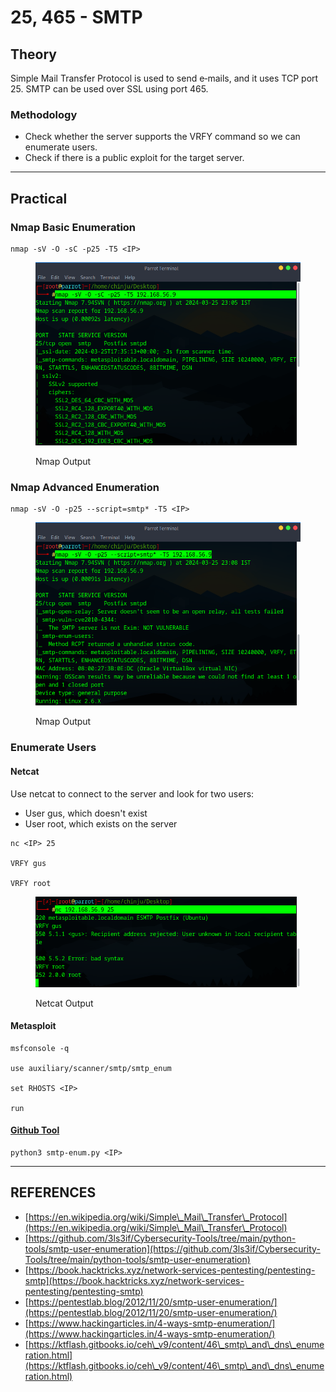 # 25, 465 - SMTP

## Theory

Simple Mail Transfer Protocol is used to send e‐mails, and it uses TCP port 25. SMTP can be used over SSL using port 465.

### Methodology

* Check whether the server supports the VRFY command so we can enumerate users.
* Check if there is a public exploit for the target server.

***

## Practical

### Nmap Basic Enumeration

```
nmap ‐sV ‐O ‐sC ‐p25 ‐T5 <IP>
```

<figure><img src="../../../.gitbook/assets/image (1) (1) (1).png" alt=""><figcaption><p>Nmap Output</p></figcaption></figure>

### Nmap Advanced Enumeration

```
nmap -sV -O -p25 --script=smtp* -T5 <IP>
```

<figure><img src="../../../.gitbook/assets/image (1) (1) (1) (1).png" alt=""><figcaption><p>Nmap Output</p></figcaption></figure>

### Enumerate Users

#### Netcat

Use netcat to connect to the server and look for two users:

* User gus, which doesn't exist
* User root, which exists on the server

```
nc <IP> 25

VRFY gus

VRFY root
```

<figure><img src="../../../.gitbook/assets/image (2).png" alt=""><figcaption><p>Netcat Output</p></figcaption></figure>

#### Metasploit

```
msfconsole -q

use auxiliary/scanner/smtp/smtp_enum

set RHOSTS <IP>

run
```

#### [Github Tool](https://github.com/3ls3if/Cybersecurity-Tools/tree/main/python-tools/smtp-user-enumeration)

```
python3 smtp-enum.py <IP>
```



***

## REFERENCES

* [https://en.wikipedia.org/wiki/Simple\_Mail\_Transfer\_Protocol](https://en.wikipedia.org/wiki/Simple\_Mail\_Transfer\_Protocol)
* [https://github.com/3ls3if/Cybersecurity-Tools/tree/main/python-tools/smtp-user-enumeration](https://github.com/3ls3if/Cybersecurity-Tools/tree/main/python-tools/smtp-user-enumeration)
* [https://book.hacktricks.xyz/network-services-pentesting/pentesting-smtp](https://book.hacktricks.xyz/network-services-pentesting/pentesting-smtp)
* [https://pentestlab.blog/2012/11/20/smtp-user-enumeration/](https://pentestlab.blog/2012/11/20/smtp-user-enumeration/)
* [https://www.hackingarticles.in/4-ways-smtp-enumeration/](https://www.hackingarticles.in/4-ways-smtp-enumeration/)
* [https://ktflash.gitbooks.io/ceh\_v9/content/46\_smtp\_and\_dns\_enumeration.html](https://ktflash.gitbooks.io/ceh\_v9/content/46\_smtp\_and\_dns\_enumeration.html)
